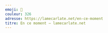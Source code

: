 ```yaml
---
emoji: 🍱
couleur: 326
adresse: https://lamecarlate.net/en-ce-moment
titre: En ce moment — lamecarlate.net
---
```

